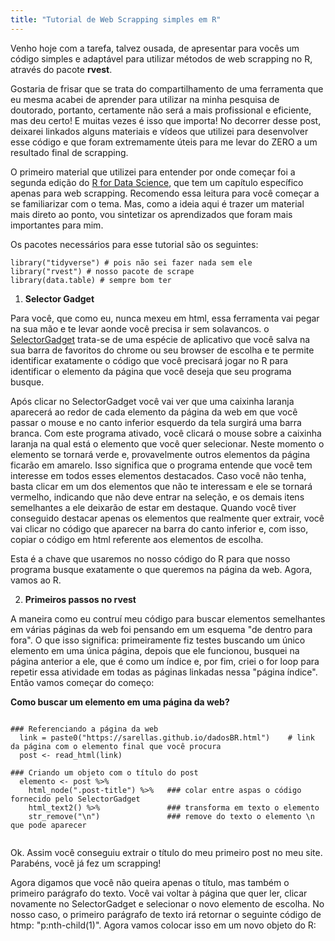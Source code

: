 ```yaml
---
title: "Tutorial de Web Scrapping simples em R"
---
```


Venho hoje com a tarefa, talvez ousada, de apresentar para vocês um código simples e adaptável para utilizar métodos de web scrapping no R, através do pacote **rvest**.

Gostaria de frisar que se trata do compartilhamento de uma ferramenta que eu mesma acabei de aprender para utilizar na minha pesquisa de doutorado, portanto, certamente não será a mais profissional e eficiente, mas deu certo! E muitas vezes é isso que importa! 
No decorrer desse post, deixarei linkados alguns materiais e vídeos que utilizei para desenvolver esse código e que foram extremamente úteis para me levar do ZERO a um resultado final de scrapping.

O primeiro material que utilizei para entender por onde começar foi a segunda edição do [R for Data Science](https://r4ds.hadley.nz/webscraping), que tem um capítulo específico apenas para web scrapping. Recomendo essa leitura para você começar a se familiarizar com o tema. Mas, como a ideia aqui é trazer um material mais direto ao ponto, vou sintetizar os aprendizados que foram mais importantes para mim. 

Os pacotes necessários para esse tutorial são os seguintes:

```{r}
library("tidyverse") # pois não sei fazer nada sem ele
library("rvest") # nosso pacote de scrape
library(data.table) # sempre bom ter
```

1. **Selector Gadget**

Para você, que como eu, nunca mexeu em html, essa ferramenta vai pegar na sua mão e te levar aonde você precisa ir sem solavancos. o [SelectorGadget](https://rvest.tidyverse.org/articles/selectorgadget.html) trata-se de uma espécie de aplicativo que você salva na sua barra de favoritos do chrome ou seu browser de escolha e te permite identificar exatamente o código que você precisará jogar no R para identificar o elemento da página que você deseja que seu programa busque. 

Após clicar no SelectorGadget você vai ver que uma caixinha laranja aparecerá ao redor de cada elemento da página da web em que você passar o mouse e no canto inferior esquerdo da tela surgirá uma barra branca. Com este programa ativado, você clicará o mouse sobre a caixinha laranja na qual está o elemento que você quer selecionar. Neste momento o elemento se tornará verde e, provavelmente outros elementos da página ficarão em amarelo. Isso significa que o programa entende que você tem interesse em todos esses elementos destacados. Caso você não tenha, basta clicar em um dos elementos que não te interessam e ele se tornará vermelho, indicando que não deve entrar na seleção, e os demais itens semelhantes a ele deixarão de estar em destaque. Quando você tiver conseguido destacar apenas os elementos que realmente quer extrair, você vai clicar no código que aparecer na barra do canto inferior e, com isso, copiar o código em html referente aos elementos de escolha. 

Esta é a chave que usaremos no nosso código do R para que nosso programa busque exatamente o que queremos na página da web. Agora, vamos ao R.

2. **Primeiros passos no rvest**

A maneira como eu contruí meu código para buscar elementos semelhantes em várias páginas da web foi pensando em um esquema "de dentro para fora". O que isso significa: primeiramente fiz testes buscando um único elemento em uma única página, depois que ele funcionou, busquei na página anterior a ele, que é como um índice e, por fim, criei o for loop para repetir essa atividade em todas as páginas linkadas nessa "página índice". Então vamos começar do começo:

**Como buscar um elemento em uma página da web?**

```

### Referenciando a página da web
  link = paste0("https://sarellas.github.io/dadosBR.html")    # link da página com o elemento final que você procura
  post <- read_html(link)

### Criando um objeto com o título do post
  elemento <- post %>% 
    html_node(".post-title") %>%   ### colar entre aspas o código fornecido pelo SelectorGadget
    html_text2() %>%               ### transforma em texto o elemento
    str_remove("\n")               ### remove do texto o elemento \n que pode aparecer
  
```

Ok. Assim você conseguiu extrair o título do meu primeiro post no meu site. Parabéns, você já fez um scrapping! 

Agora digamos que você não queira apenas o título, mas também o primeiro parágrafo do texto. Você vai voltar à página que quer ler, clicar novamente no SelectorGadget e selecionar o novo elemento de escolha. No nosso caso, o primeiro parágrafo de texto irá retornar o seguinte código de htmp: "p:nth-child(1)". Agora vamos colocar isso em um novo objeto do R:

```

```






